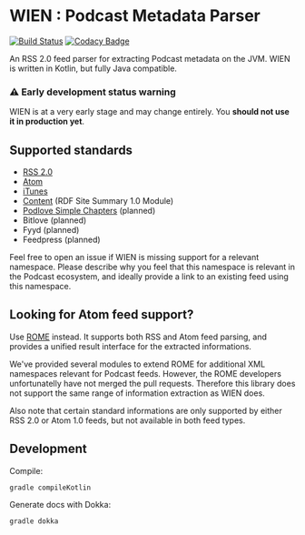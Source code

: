 # WIEN : Podcast Metadata Parser


[![Build Status](https://travis-ci.org/mpgirro/wien.svg?branch=master)](https://travis-ci.org/mpgirro/wien)
[![Codacy Badge](https://api.codacy.com/project/badge/Grade/66d3c5df2fbf4c9aaabe66e52a847cdd)](https://www.codacy.com/app/mpgirro/wien?utm_source=github.com&amp;utm_medium=referral&amp;utm_content=mpgirro/wien&amp;utm_campaign=Badge_Grade)


An RSS 2.0 feed parser for extracting Podcast metadata on the JVM. WIEN is written in Kotlin, but fully Java compatible.


### ⚠️ Early development status warning


WIEN is at a very early stage and may change entirely. You __should not use it in production yet__.


## Supported standards

* [RSS 2.0](http://www.rssboard.org/rss-2-0)
* [Atom](https://tools.ietf.org/html/rfc4287)
* [iTunes](https://help.apple.com/itc/podcasts_connect/#/itcb54353390)
* [Content](http://web.resource.org/rss/1.0/modules/content/) (RDF Site Summary 1.0 Module)
* [Podlove Simple Chapters](https://podlove.org/simple-chapters/) (planned)
* Bitlove (planned)
* Fyyd (planned)
* Feedpress (planned)

Feel free to open an issue if WIEN is missing support for a relevant namespace. Please describe why you feel that this namespace is relevant in the Podcast ecosystem, and ideally provide a link to an existing feed using this namespace.


## Looking for Atom feed support?


Use [ROME](https://github.com/rometools/rome) instead. It supports both RSS and Atom feed parsing, and provides a unified result interface for the extracted informations. 

We've provided several modules to extend ROME for additional XML namespaces relevant for Podcast feeds. However, the ROME developers unfortunatelly have not merged the pull requests. Therefore this library does not support the same range of information extraction as WIEN does. 

Also note that certain standard informations are only supported by either RSS 2.0 or Atom 1.0 feeds, but not available in both feed types.


## Development


Compile:

    gradle compileKotlin
    
Generate docs with Dokka:

    gradle dokka
